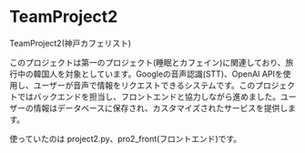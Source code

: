 # TeamProject2
TeamProject2(神戸カフェリスト)

このプロジェクトは第一のプロジェクト(睡眠とカフェイン)に関連しており、旅行中の韓国人を対象としています。Googleの音声認識(STT)、OpenAI APIを使用し、ユーザーが音声で情報をリクエストできるシステムです。このプロジェクトではバックエンドを担当し、フロントエンドと協力しながら進めました。ユーザーの情報はデータベースに保存され、カスタマイズされたサービスを提供します。

使っていたのは project2.py、pro2_front(フロントエンド)です。
